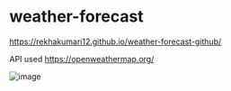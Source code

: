# weather-forecast

https://rekhakumari12.github.io/weather-forecast-github/

API used https://openweathermap.org/

![image](https://user-images.githubusercontent.com/60341606/117319197-b509f700-aea8-11eb-8e88-883b8a58528a.png)


